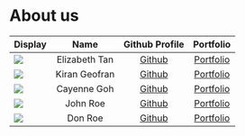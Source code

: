 # About us

Display |     Name      |              Github Profile               | Portfolio 
--------|:-------------:|:-----------------------------------------:|:---------:
![](https://via.placeholder.com/100.png?text=Photo) | Elizabeth Tan |   [Github](https://github.com/eliztan)    | [Portfolio](docs/team/johndoe.md)
![](https://via.placeholder.com/100.png?text=Photo) | Kiran Geofran | [Github](https://github.com/kirangeofran) | [Portfolio](docs/team/johndoe.md)
![](https://via.placeholder.com/100.png?text=Photo) |   Cayenne Goh    |       [Github](https://github.com/cayennegoh)       | [Portfolio](docs/team/johndoe.md)
![](https://via.placeholder.com/100.png?text=Photo) |   John Roe    |       [Github](https://github.com/)       | [Portfolio](docs/team/johndoe.md)
![](https://via.placeholder.com/100.png?text=Photo) |    Don Roe    |       [Github](https://github.com/)       | [Portfolio](docs/team/johndoe.md)

